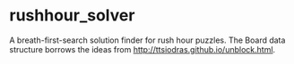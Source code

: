 rushhour_solver
===============

A breath-first-search solution finder for rush hour puzzles.
The Board data structure borrows the ideas from http://ttsiodras.github.io/unblock.html.

 
